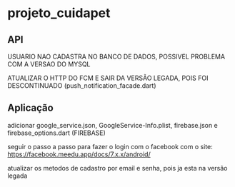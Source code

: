 # projeto_cuidapet


## API

USUARIO NAO CADASTRA NO BANCO DE DADOS, POSSIVEL PROBLEMA COM A VERSAO DO MYSQL

ATUALIZAR O HTTP DO FCM E SAIR DA VERSÃO LEGADA, POIS FOI DESCONTINUADO (push_notification_facade.dart)

## Aplicação

adicionar google_service.json, GoogleService-Info.plist, firebase.json e firebase_options.dart (FIREBASE)

seguir o passo a passo para fazer o login com o facebook com o site:
https://facebook.meedu.app/docs/7.x.x/android/

atualizar os metodos de cadastro por email e senha, pois ja esta na versão legada